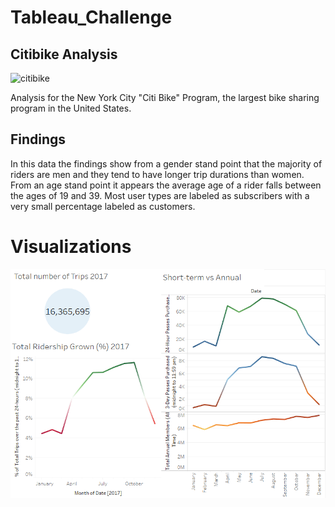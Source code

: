 # Tableau_Challenge

## Citibike Analysis

![citibike](https://user-images.githubusercontent.com/46179696/61336265-96270600-a7e5-11e9-8482-2cfe8727771f.jpg)

Analysis for the New York City "Citi Bike" Program, the largest bike sharing program in the United States. 

## Findings


In this data the findings show from a gender stand point that the majority of riders are men and they tend to have longer trip durations than women. From an age stand point it appears the average age of a rider falls between the ages of 19 and 39. Most user types are labeled as subscribers with a very small percentage labeled as customers.

# Visualizations
![View1](Images/2017_growth.png)
